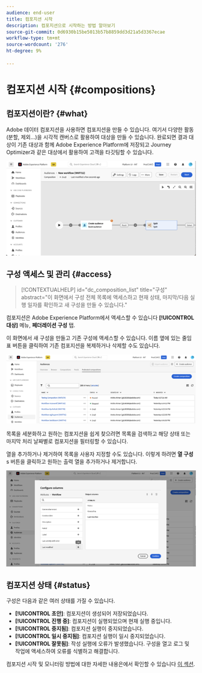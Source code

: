 ```yaml
---
audience: end-user
title: 컴포지션 시작
description: 컴포지션으로 시작하는 방법 알아보기
source-git-commit: 0d6930b15be5013b57b8859dd3d21a5d3367ecae
workflow-type: tm+mt
source-wordcount: '276'
ht-degree: 9%

---
```


# 컴포지션 시작 {#compositions}

## 컴포지션이란? {#what}

Adobe 데이터 컴포지션을 사용하면 컴포지션을 만들 수 있습니다. 여기서 다양한 활동(분할, 제외...)을 시각적 캔버스로 활용하여 대상을 만들 수 있습니다. 완료되면 결과 대상이 기존 대상과 함께 Adobe Experience Platform에 저장되고 Journey Optimizer과 같은 대상에서 활용하여 고객을 타깃팅할 수 있습니다.

![](assets/composition-example.png)

## 구성 액세스 및 관리 {#access}

>[!CONTEXTUALHELP]
>id="dc_composition_list"
>title="구성"
>abstract="이 화면에서 구성 전체 목록에 액세스하고 현재 상태, 마지막/다음 실행 일자를 확인하고 새 구성을 만들 수 있습니다."

컴포지션은 Adobe Experience Platform에서 액세스할 수 있습니다 **[!UICONTROL 대상]** 메뉴, **페더레이션 구성** 탭.

이 화면에서 새 구성을 만들고 기존 구성에 액세스할 수 있습니다. 이름 옆에 있는 줄임표 버튼을 클릭하여 기존 컴포지션을 복제하거나 삭제할 수도 있습니다.

![](assets/compositions-list.png)

목록을 세분화하고 원하는 컴포지션을 쉽게 찾으려면 목록을 검색하고 해당 상태 또는 마지막 처리 날짜별로 컴포지션을 필터링할 수 있습니다.

열을 추가하거나 제거하여 목록을 사용자 지정할 수도 있습니다. 이렇게 하려면 **열 구성** s 버튼을 클릭하고 원하는 출력 열을 추가하거나 제거합니다.

![](assets/compositions-columns.png)

## 컴포지션 상태 {#status}

구성은 다음과 같은 여러 상태를 가질 수 있습니다.

* **[!UICONTROL 초안]**: 컴포지션이 생성되어 저장되었습니다.
* **[!UICONTROL 진행 중]**: 컴포지션이 실행되었으며 현재 실행 중입니다.
* **[!UICONTROL 중지됨]**: 컴포지션 실행이 중지되었습니다.
* **[!UICONTROL 일시 중지됨]**: 컴포지션 실행이 일시 중지되었습니다.
* **[!UICONTROL 잘못됨]**: 작성 실행에 오류가 발생했습니다. 구성을 열고 로그 및 작업에 액세스하여 오류를 식별하고 해결합니다.

컴포지션 시작 및 모니터링 방법에 대한 자세한 내용은에서 확인할 수 있습니다 [이 섹션](../compositions/start-monitor-composition.md).